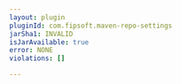 ```yaml
---
layout: plugin
pluginId: com.fipsoft.maven-repo-settings
jarSha1: INVALID
isJarAvailable: true
error: NONE
violations: []

---
```


